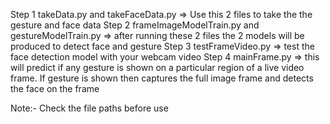 Step 1
takeData.py and takeFaceData.py => Use this 2 files to take the the gesture and face data
Step 2
frameImageModelTrain.py and gestureModelTrain.py => after running these 2 files the 2 models will be produced to detect face and gesture
Step 3
testFrameVideo.py => test the face detection model with your webcam video
Step 4
mainFrame.py => this will predict if any gesture is shown on a particular region of a live video frame. If gesture is shown then captures the full image frame and detects the face on the frame

Note:-
Check the file paths before use

